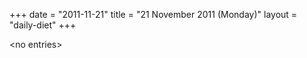 +++
date = "2011-11-21"
title = "21 November 2011 (Monday)"
layout = "daily-diet"
+++

<p>&lt;no entries&gt;</p>